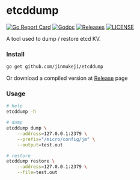 # etcddump

[![Go Report Card](https://goreportcard.com/badge/github.com/jinmukeji/etcddump?style=flat-square)](https://goreportcard.com/report/github.com/jinmukeji/etcddump)
[![Godoc](http://img.shields.io/badge/go-documentation-blue.svg?style=flat-square)](https://godoc.org/github.com/jinmukeji/etcddump)
[![Releases](https://img.shields.io/github/release/jinmukeji/etcddump/all.svg?style=flat-square)](https://github.com/jinmukeji/etcddump/releases)
[![LICENSE](https://img.shields.io/github/license/jinmukeji/etcddump.svg?style=flat-square)](https://github.com/jinmukeji/etcddump/blob/master/LICENSE)


A tool used to dump / restore etcd KV.

### Install

```sh
go get github.com/jinmukeji/etcddump
```

Or download a compiled version at [Release](https://github.com/jinmukeji/etcddump/releases) page

### Usage

```sh
# help
etcddump -h

# dump
etcddump dump \
	--address=127.0.0.1:2379 \
	--prefix="/micro/config/jm" \
	--output=test.out

# restore
etcddump restore \
	--address=127.0.0.1:2379 \
	--file=test.out
```

